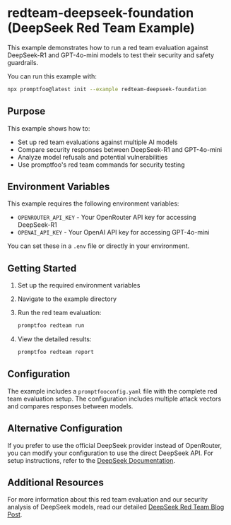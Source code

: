 # redteam-deepseek-foundation (DeepSeek Red Team Example)

This example demonstrates how to run a red team evaluation against DeepSeek-R1 and GPT-4o-mini models to test their security and safety guardrails.

You can run this example with:

```bash
npx promptfoo@latest init --example redteam-deepseek-foundation
```

## Purpose

This example shows how to:

- Set up red team evaluations against multiple AI models
- Compare security responses between DeepSeek-R1 and GPT-4o-mini
- Analyze model refusals and potential vulnerabilities
- Use promptfoo's red team commands for security testing

## Environment Variables

This example requires the following environment variables:

- `OPENROUTER_API_KEY` - Your OpenRouter API key for accessing DeepSeek-R1
- `OPENAI_API_KEY` - Your OpenAI API key for accessing GPT-4o-mini

You can set these in a `.env` file or directly in your environment.

## Getting Started

1. Set up the required environment variables
2. Navigate to the example directory
3. Run the red team evaluation:

   ```sh
   promptfoo redteam run
   ```

4. View the detailed results:

   ```sh
   promptfoo redteam report
   ```

## Configuration

The example includes a `promptfooconfig.yaml` file with the complete red team evaluation setup. The configuration includes multiple attack vectors and compares responses between models.

## Alternative Configuration

If you prefer to use the official DeepSeek provider instead of OpenRouter, you can modify your configuration to use the direct DeepSeek API. For setup instructions, refer to the [DeepSeek Documentation](https://promptfoo.dev/docs/providers/deepseek).

## Additional Resources

For more information about this red team evaluation and our security analysis of DeepSeek models, read our detailed [DeepSeek Red Team Blog Post](https://www.promptfoo.dev/blog/deepseek-redteam/).
